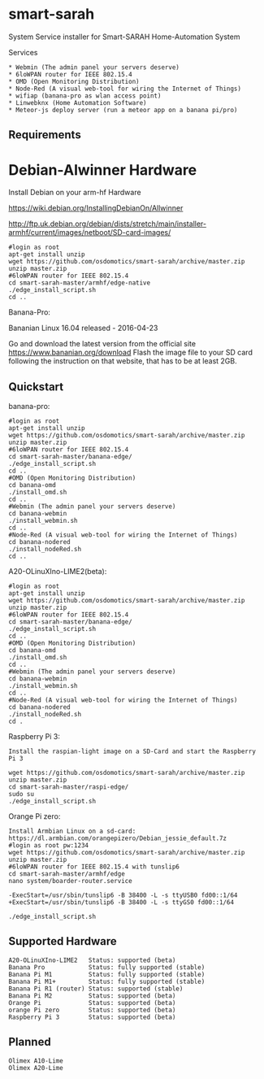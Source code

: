 ﻿smart-sarah
===========

System Service installer for Smart-SARAH Home-Automation System

Services

    * Webmin (The admin panel your servers deserve)
    * 6loWPAN router for IEEE 802.15.4
    * OMD (Open Monitoring Distribution)
    * Node-Red (A visual web-tool for wiring the Internet of Things)
    * wifiap (banana-pro as wlan access point)
    * Linwebknx (Home Automation Software)
    * Meteor-js deploy server (run a meteor app on a banana pi/pro)    

Requirements
------------
Debian-Alwinner Hardware
========================

Install Debian on your arm-hf Hardware

https://wiki.debian.org/InstallingDebianOn/Allwinner

http://ftp.uk.debian.org/debian/dists/stretch/main/installer-armhf/current/images/netboot/SD-card-images/

    #login as root
    apt-get install unzip
    wget https://github.com/osdomotics/smart-sarah/archive/master.zip
    unzip master.zip
    #6loWPAN router for IEEE 802.15.4
    cd smart-sarah-master/armhf/edge-native
    ./edge_install_script.sh
    cd ..

Banana-Pro:

Bananian Linux 16.04 released - 2016-04-23

Go and download the latest version from the official site https://www.bananian.org/download Flash the image file to your SD card following the instruction on that website, that has to be at least 2GB.


Quickstart
----------
banana-pro:

    #login as root
    apt-get install unzip
    wget https://github.com/osdomotics/smart-sarah/archive/master.zip
    unzip master.zip
    #6loWPAN router for IEEE 802.15.4
    cd smart-sarah-master/banana-edge/
    ./edge_install_script.sh
    cd ..
    #OMD (Open Monitoring Distribution)
    cd banana-omd
    ./install_omd.sh
    cd ..
    #Webmin (The admin panel your servers deserve)
    cd banana-webmin
    ./install_webmin.sh
    cd ..
    #Node-Red (A visual web-tool for wiring the Internet of Things)
    cd banana-nodered
    ./install_nodeRed.sh 
    cd ..

A20-OLinuXIno-LIME2(beta):

    #login as root
    apt-get install unzip
    wget https://github.com/osdomotics/smart-sarah/archive/master.zip
    unzip master.zip
    #6loWPAN router for IEEE 802.15.4
    cd smart-sarah-master/banana-edge/
    ./edge_install_script.sh
    cd ..
    #OMD (Open Monitoring Distribution)
    cd banana-omd
    ./install_omd.sh
    cd ..
    #Webmin (The admin panel your servers deserve)
    cd banana-webmin
    ./install_webmin.sh
    cd ..
    #Node-Red (A visual web-tool for wiring the Internet of Things)
    cd banana-nodered
    ./install_nodeRed.sh 
    cd .
    
Raspberry Pi 3:

    Install the raspian-light image on a SD-Card and start the Raspberry Pi 3

    wget https://github.com/osdomotics/smart-sarah/archive/master.zip
    unzip master.zip
    cd smart-sarah-master/raspi-edge/
    sudo su
    ./edge_install_script.sh

Orange Pi zero:

    Install Armbian Linux on a sd-card:
    https://dl.armbian.com/orangepizero/Debian_jessie_default.7z
    #login as root pw:1234
    wget https://github.com/osdomotics/smart-sarah/archive/master.zip
    unzip master.zip
    #6loWPAN router for IEEE 802.15.4 with tunslip6
    cd smart-sarah-master/armhf/edge
    nano system/boarder-router.service

    -ExecStart=/usr/sbin/tunslip6 -B 38400 -L -s ttyUSB0 fd00::1/64
    +ExecStart=/usr/sbin/tunslip6 -B 38400 -L -s ttyGS0 fd00::1/64

    ./edge_install_script.sh

Supported Hardware
------------------

    A20-OLinuXIno-LIME2   Status: supported (beta)
    Banana Pro            Status: fully supported (stable)
    Banana Pi M1          Status: fully supported (stable)
    Banana Pi M1+         Status: fully supported (stable)
    Banana Pi R1 (router) Status: supported (stable)
    Banana Pi M2          Status: supported (beta)
    Orange Pi             Status: supported (beta)
    orange Pi zero        Status: supported (beta)
    Raspberry Pi 3        Status: supported (beta)
    
Planned
-------

    Olimex A10-Lime
    Olimex A20-Lime

